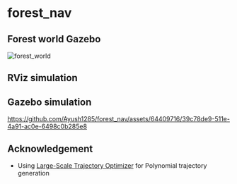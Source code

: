# forest_nav
## Forest world Gazebo
![forest_world](https://github.com/Ayush1285/forest_nav/assets/64409716/c6f320b6-718f-4d31-9592-a3bc3b31b7fe)

## RViz simulation


## Gazebo simulation


https://github.com/Ayush1285/forest_nav/assets/64409716/39c78de9-511e-4a91-ac0e-6498c0b285e8



## Acknowledgement
* Using [Large-Scale Trajectory Optimizer](https://github.com/ZJU-FAST-Lab/large_scale_traj_optimizer) for Polynomial trajectory generation

